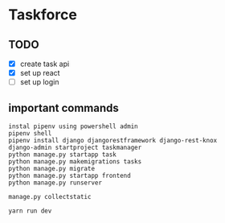 # Taskforce

## TODO

-   [x] create task api
-   [x] set up react
-   [ ] set up login

## important commands

    instal pipenv using powershell admin
    pipenv shell
    pipenv install django djangorestframework django-rest-knox
    django-admin startproject taskmanager
    python manage.py startapp task
    python manage.py makemigrations tasks
    python manage.py migrate
    python manage.py startapp frontend
    python manage.py runserver

    manage.py collectstatic

    yarn run dev
